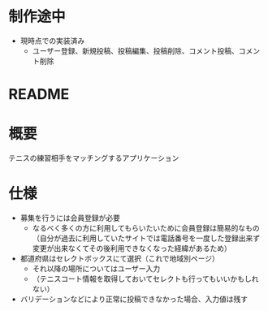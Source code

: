# 制作途中
- 現時点での実装済み
  - ユーザー登録、新規投稿、投稿編集、投稿削除、コメント投稿、コメント削除

# README
# 概要
テニスの練習相手をマッチングするアプリケーション

# 仕様
- 募集を行うには会員登録が必要
  - なるべく多くの方に利用してもらいたいために会員登録は簡易的なもの（自分が過去に利用していたサイトでは電話番号を一度した登録出来ず変更が出来なくてその後利用できなくなった経緯があるため）
- 都道府県はセレクトボックスにて選択（これで地域別ページ）
  - それ以降の場所についてはユーザー入力
  - （テニスコート情報を取得しておいてセレクトも行ってもいいかもしれない）
- バリデーションなどにより正常に投稿できなかった場合、入力値は残す
